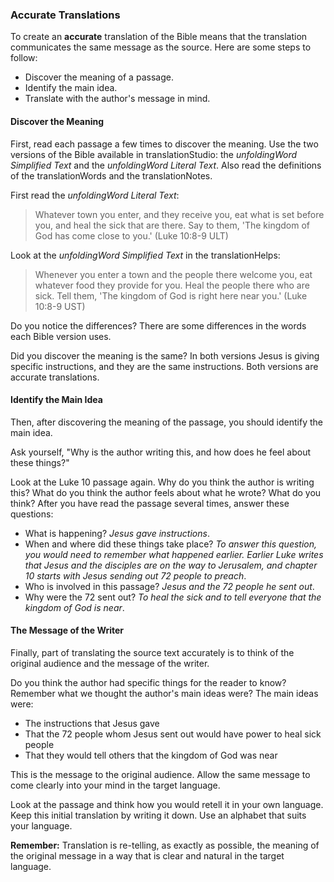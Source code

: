 
### Accurate Translations

To create an **accurate** translation of the Bible means that the translation communicates the same message as the source. Here are some steps to follow:

* Discover the meaning of a passage.
* Identify the main idea.
* Translate with the author's message in mind.

#### Discover the Meaning

First, read each passage a few times to discover the meaning. Use the two versions of the Bible available in translationStudio: the *unfoldingWord Simplified Text* and the *unfoldingWord Literal Text*. Also read the definitions of the translationWords and the translationNotes.

First read the *unfoldingWord Literal Text*:
>Whatever town you enter, and they receive you, eat what is set before you, and heal the sick that are there. Say to them, 'The kingdom of God has come close to you.' (Luke 10:8-9 ULT)

Look at the *unfoldingWord Simplified Text* in the translationHelps:
>Whenever you enter a town and the people there welcome you, eat whatever food they provide for you. Heal the people there who are sick. Tell them, 'The kingdom of God is right here near you.' (Luke 10:8-9 UST)

Do you notice the differences? There are some differences in the words each Bible version uses.

Did you discover the meaning is the same? In both versions Jesus is giving specific instructions, and they are the same instructions. Both versions are accurate translations.

#### Identify the Main Idea

Then, after discovering the meaning of the passage, you should identify the main idea.

Ask yourself, "Why is the author writing this, and how does he feel about these things?"

Look at the Luke 10 passage again. Why do you think the author is writing this? What do you think the author feels about what he wrote? What do you think? After you have read the passage several times, answer these questions:

* What is happening? *Jesus gave instructions*.
* When and where did these things take place? *To answer this question, you would need to remember what happened earlier. Earlier Luke writes that Jesus and the disciples are on the way to Jerusalem, and chapter 10 starts with Jesus sending out 72 people to preach*.
* Who is involved in this passage? *Jesus and the 72 people he sent out*.
* Why were the 72 sent out? *To heal the sick and to tell everyone that the kingdom of God is near*.

#### The Message of the Writer

Finally, part of translating the source text accurately is to think of the original audience and the message of the writer.

Do you think the author had specific things for the reader to know? Remember what we thought the author's main ideas were? The main ideas were:

* The instructions that Jesus gave
* That the 72 people whom Jesus sent out would have power to heal sick people
* That they would tell others that the kingdom of God was near

This is the message to the original audience. Allow the same message to come clearly into your mind in the target language.

Look at the passage and think how you would retell it in your own language. Keep this initial translation by writing it down. Use an alphabet that suits your language.

**Remember:** Translation is re-telling, as exactly as possible, the meaning of the original message in a way that is clear and natural in the target language.
